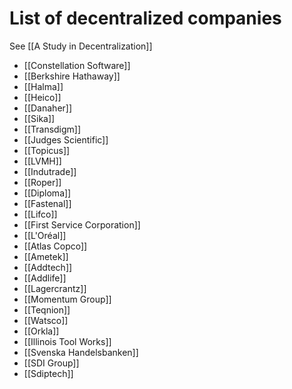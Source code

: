 # List of decentralized companies

See [[A Study in Decentralization]]

- [[Constellation Software]]
- [[Berkshire Hathaway]]
- [[Halma]]
- [[Heico]]
- [[Danaher]]
- [[Sika]]
- [[Transdigm]]
- [[Judges Scientific]]
- [[Topicus]]
- [[LVMH]]
- [[Indutrade]]
- [[Roper]]
- [[Diploma]]
- [[Fastenal]]
- [[Lifco]]
- [[First Service Corporation]]
- [[L'Oréal]]
- [[Atlas Copco]]
- [[Ametek]]
- [[Addtech]]
- [[Addlife]]
- [[Lagercrantz]]
- [[Momentum Group]]
- [[Teqnion]]
- [[Watsco]]
- [[Orkla]]
- [[Illinois Tool Works]]
- [[Svenska Handelsbanken]]
- [[SDI Group]]
- [[Sdiptech]]
